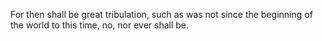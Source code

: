 For then shall be great tribulation, such as was not since the beginning of the world to this time, no, nor ever shall be.
